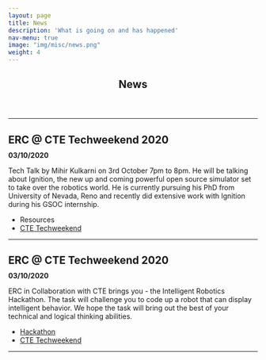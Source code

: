 ```yaml
---
layout: page
title: News
description: 'What is going on and has happened'
nav-menu: true
image: "img/misc/news.png"
weight: 4
---
```


<section id="one">
<div class="inner">
        <header class="major">
            <h1>News</h1>
        </header>
    <hr>
	<section>
		<div class="content">
			<div class="inner">
				<h2 style="margin-bottom:10px !important;">ERC @ CTE Techweekend 2020</h2>
                <h4 style="padding:0px !important; margin:0px !important;">03/10/2020</h4>
				<p>
				Tech Talk by Mihir Kulkarni on 3rd October 7pm to 8pm. He will be talking about Ignition, the new up and coming powerful open source simulator set to take over the robotics world. He  is currently pursuing his PhD from University of Nevada, Reno and recently did extensive work with Ignition during his GSOC internship.
				</p>
				<ul class="actions">
					<li><a class="button">Resources</a></li>
                    <li><a href="https://fest.bpgc-cte.org/" class="button">CTE Techweekend</a></li>
				</ul>
			</div>
		</div>
	</section>
    <hr>
    <section>
		<div class="content">
			<div class="inner">
				<h2 style="margin-bottom:10px !important;">ERC @ CTE Techweekend 2020</h2>
                <h4 style="padding:0px !important; margin:0px !important;">03/10/2020</h4>
				<p>
				ERC in Collaboration with CTE brings you - the Intelligent Robotics Hackathon. The task will challenge you to code up a robot that can display intelligent behavior. We hope the task will bring out the best of your technical and logical thinking abilities. 
				</p>
				<ul class="actions">
					<li><a href="https://github.com/ERC-BPGC/Robotics_Hackathon" class="button" target="blank">Hackathon</a></li>
                    <li><a href="https://fest.bpgc-cte.org/" class="button" target="blank">CTE Techweekend</a></li>
				</ul>
			</div>
		</div>
	</section>
    <hr>

</div>
</section>